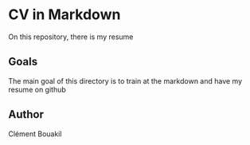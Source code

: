 # CV in Markdown
On this repository, there is my resume

## Goals
The main goal of this directory is to train at the markdown and have my resume on github

## Author
Clément Bouakil
